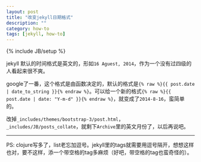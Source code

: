```yaml
---
layout: post
title: "改变jekyll日期格式"
description: ""
category: how-to
tags: [jekyll, how-to]
---
```

{% include JB/setup %}

jekyll 默认的时间格式是英文的，形如`16 Aguest, 2014`，作为一个没有过四级的人看起来很不爽。

google了一番，这个格式是由函数决定的，默认的格式是`{% raw %}{{ post.date | date_to_string }}{% endraw %}`。可以给一个新的格式`{% raw %}{{ post.date | date: "Y-m-d" }}{% endraw %}`，就变成了`2014-8-16`，蛮简单的。

改掉`_includes/themes/bootstrap-3/post.html`，`_includes/JB/posts_collate`，就剩下`Archive`里的英文月份了，以后再说吧。

------

PS: clojure写多了，list老忘加逗号。jekyll里的tags就需要用逗号隔开，想想这样也对，要不这样，添一个带空格的tag多麻烦（好吧，带空格的tag也蛮奇怪的）。
